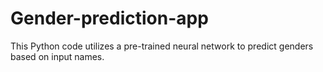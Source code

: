 # Gender-prediction-app
This Python code utilizes a pre-trained neural network to predict genders based on input names.
